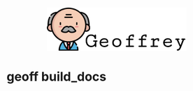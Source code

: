 <p align="center">
    <img src="../static/images/geoffrey-logo.png" class="logo">
</p>

# geoff build_docs